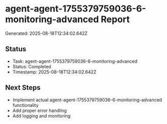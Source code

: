 # agent-agent-1755379759036-6-monitoring-advanced Report

Generated: 2025-08-18T12:34:02.642Z

## Status
- Task: agent-agent-1755379759036-6-monitoring-advanced
- Status: Completed
- Timestamp: 2025-08-18T12:34:02.642Z

## Next Steps
- Implement actual agent-agent-1755379759036-6-monitoring-advanced functionality
- Add proper error handling
- Add logging and monitoring
